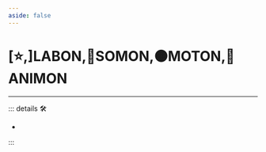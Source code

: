 ```yaml
---
aside: false
---
```

# [⭐,]<labor>LABON</labor>,🔷<soma>SOMON</soma>,🟠<motor>MOTON</motor>,💜<anima>ANIMON</anima>

---

<!-- =================================================== -->
<!-- =================================================== -->
<!-- =================================================== -->
<!-- =================================================== -->
<!-- =================================================== -->
::: details 🛠

-

:::
